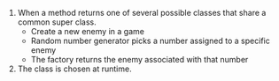 1. When a method returns one of several possible classes that share a common super class.
    - Create a new enemy in a game
    - Random number generator picks a number assigned to a specific enemy
    - The factory returns the enemy associated with that number
2. The class is chosen at runtime.